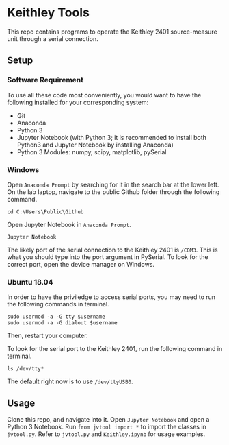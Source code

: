 # Keithley Tools
This repo contains programs to operate the Keithley 2401 source-measure unit through a serial connection.

## Setup

### Software Requirement
To use all these code most conveniently, you would want to have the following installed for your corresponding system:
 - Git
 - Anaconda
  - Python 3 
  - Jupyter Notebook (with Python 3; it is recommended to install both Python3 and Jupyter Notebook by installing Anaconda)
 - Python 3 Modules: numpy, scipy, matplotlib, pySerial

### Windows
Open `Anaconda Prompt` by searching for it in the search bar at the lower left. On the lab laptop, navigate to the public Github folder through the following command.
```
cd C:\Users\Public\Github
```
Open Jupyter Notebook in `Anaconda Prompt`.
```
Jupyter Notebook
```
The likely port of the serial connection to the Keithley 2401 is `/COM3`. This is what you should type into the port argument in PySerial. To look for the correct port, open the device manager on Windows.

### Ubuntu 18.04
In order to have the priviledge to access serial ports, you may need to run the following commands in terminal.
```
sudo usermod -a -G tty $username
sudo usermod -a -G dialout $username
```
Then, restart your computer.

To look for the serial port to the Keithley 2401, run the following command in terminal.
```
ls /dev/tty*
```
The default right now is to use `/dev/ttyUSB0`.

## Usage
Clone this repo, and navigate into it. Open `Jupyter Notebook` and open a Python 3 Notebook. Run `from jvtool import *` to import the classes in `jvtool.py`. Refer to `jvtool.py` and `Keithley.ipynb` for usage examples.
